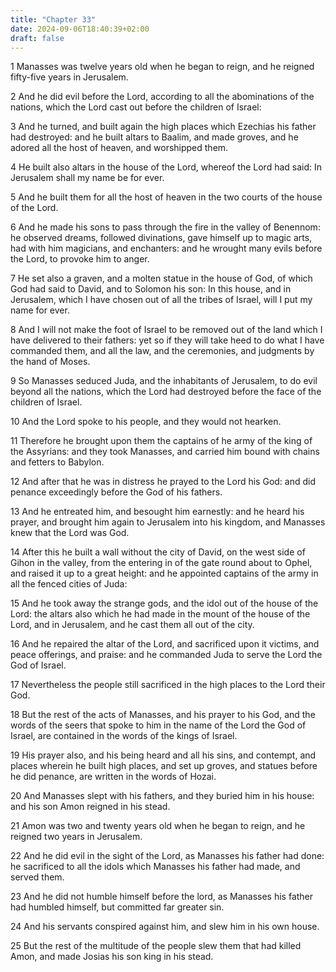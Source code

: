 ```yaml
---
title: "Chapter 33"
date: 2024-09-06T18:40:39+02:00
draft: false
---
```




1 Manasses was twelve years old when he began to reign, and he reigned fifty-five years in Jerusalem.

2 And he did evil before the Lord, according to all the abominations of the nations, which the Lord cast out before the children of Israel:

3 And he turned, and built again the high places which Ezechias his father had destroyed: and he built altars to Baalim, and made groves, and he adored all the host of heaven, and worshipped them.

4 He built also altars in the house of the Lord, whereof the Lord had said: In Jerusalem shall my name be for ever.

5 And he built them for all the host of heaven in the two courts of the house of the Lord.

6 And he made his sons to pass through the fire in the valley of Benennom: he observed dreams, followed divinations, gave himself up to magic arts, had with him magicians, and enchanters: and he wrought many evils before the Lord, to provoke him to anger.

7 He set also a graven, and a molten statue in the house of God, of which God had said to David, and to Solomon his son: In this house, and in Jerusalem, which I have chosen out of all the tribes of Israel, will I put my name for ever.

8 And I will not make the foot of Israel to be removed out of the land which I have delivered to their fathers: yet so if they will take heed to do what I have commanded them, and all the law, and the ceremonies, and judgments by the hand of Moses.

9 So Manasses seduced Juda, and the inhabitants of Jerusalem, to do evil beyond all the nations, which the Lord had destroyed before the face of the children of Israel.

10 And the Lord spoke to his people, and they would not hearken.

11 Therefore he brought upon them the captains of he army of the king of the Assyrians: and they took Manasses, and carried him bound with chains and fetters to Babylon.

12 And after that he was in distress he prayed to the Lord his God: and did penance exceedingly before the God of his fathers.

13 And he entreated him, and besought him earnestly: and he heard his prayer, and brought him again to Jerusalem into his kingdom, and Manasses knew that the Lord was God.

14 After this he built a wall without the city of David, on the west side of Gihon in the valley, from the entering in of the gate round about to Ophel, and raised it up to a great height: and he appointed captains of the army in all the fenced cities of Juda:

15 And he took away the strange gods, and the idol out of the house of the Lord: the altars also which he had made in the mount of the house of the Lord, and in Jerusalem, and he cast them all out of the city.

16 And he repaired the altar of the Lord, and sacrificed upon it victims, and peace offerings, and praise: and he commanded Juda to serve the Lord the God of Israel.

17 Nevertheless the people still sacrificed in the high places to the Lord their God.

18 But the rest of the acts of Manasses, and his prayer to his God, and the words of the seers that spoke to him in the name of the Lord the God of Israel, are contained in the words of the kings of Israel.

19 His prayer also, and his being heard and all his sins, and contempt, and places wherein he built high places, and set up groves, and statues before he did penance, are written in the words of Hozai.

20 And Manasses slept with his fathers, and they buried him in his house: and his son Amon reigned in his stead.

21 Amon was two and twenty years old when he began to reign, and he reigned two years in Jerusalem.

22 And he did evil in the sight of the Lord, as Manasses his father had done: he sacrificed to all the idols which Manasses his father had made, and served them.

23 And he did not humble himself before the lord, as Manasses his father had humbled himself, but committed far greater sin.

24 And his servants conspired against him, and slew him in his own house.

25 But the rest of the multitude of the people slew them that had killed Amon, and made Josias his son king in his stead.

